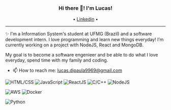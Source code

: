<h3 align="center"> Hi there 👋! I'm Lucas!</h3>
<p align="center">
  • <a href="https://www.linkedin.com/in/lucas-silva07/">Linkedin</a> •
</p>

---
✨ I'm a Information System's student at UFMG (Brazil) and a software development intern. I love programming and learn new things everyday! I’m currently working on a project with NodeJS, React and MongoDB.

My goal is to become a software engenieer and be able to do what I love everyday, spend time with my family and coding.
  
- 📫 How to reach me: [lucas.dipaula9969@gmail.com](lucas.dipaula9969@gmail.com)

![HTML/CSS](https://img.shields.io/badge/HTML%2FCSS-Intermediate-blue)
![JavaScript](https://img.shields.io/badge/JavaScript-Intermediate-blue)
![ReactJS](https://img.shields.io/badge/React%20JS-Intermediate-blue)
![C/C++](https://img.shields.io/badge/C/C++-Intermediate-blue)
![NodeJS](https://img.shields.io/badge/NodeJS-Intermediate-blue)

![AWS](https://img.shields.io/badge/AWS-basic-lightgrey)
![Docker](https://img.shields.io/badge/Docker-basic-lightgrey)

![Python](https://img.shields.io/badge/Python-Learning-blueviolet)

<!--
**lucasdipaula/lucasdipaula** is a ✨ _special_ ✨ repository because its `README.md` (this file) appears on your GitHub profile.

Here are some ideas to get you started:

- 🔭 I’m currently working on ...
- 🌱 I’m currently learning ...
- 👯 I’m looking to collaborate on ...
- 🤔 I’m looking for help with ...
- 💬 Ask me about ...
- 📫 How to reach me: ...
- 😄 Pronouns: ...
- ⚡ Fun fact: ...
-->
